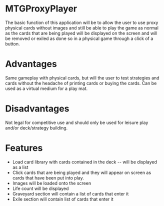 # MTGProxyPlayer
The basic function of this application will be to allow the user to use proxy physical cards without images and still be able to play the game as normal as the cards that are being played will be displayed on the screen and will be removed or exiled as done so in a physical game through a click of a button. 

# Advantages
Same gameplay with physical cards, but will the user to test strategies and cards without the headache of printing cards or buying the cards. Can be used as a virtual medium for a play mat.

# Disadvantages
Not legal for competitive use and should only be used for leisure play and/or deck/strategy building.

# Features
- Load card library with cards contained in the deck -- will be displayed as a list
- Click cards that are being played and they will appear on screen as cards that have been put into play. 
- Images will be loaded onto the screen
- Life count will be displayed
- Graveyard section will contain a list of cards that enter it 
- Exile section will contain list of cards that enter it

